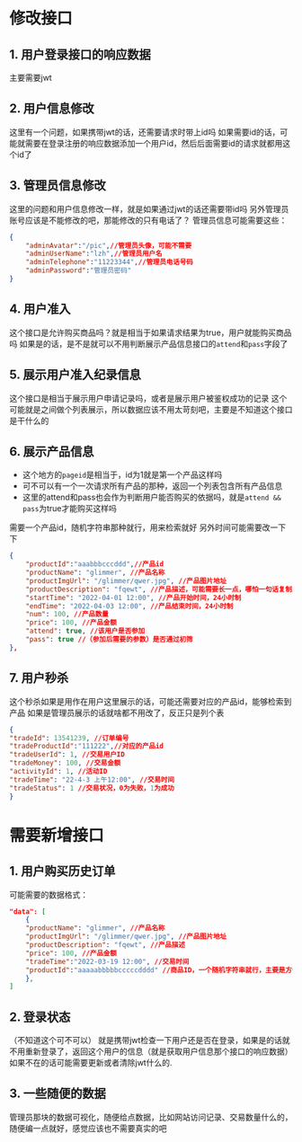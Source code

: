 # 修改接口

## 1. 用户登录接口的响应数据

主要需要jwt

## 2. 用户信息修改

这里有一个问题，如果携带jwt的话，还需要请求时带上id吗
如果需要id的话，可能就需要在登录注册的响应数据添加一个用户id，然后后面需要id的请求就都用这个id了

## 3. 管理员信息修改

这里的问题和用户信息修改一样，就是如果通过jwt的话还需要带id吗
另外管理员账号应该是不能修改的吧，那能修改的只有电话了？
管理员信息可能需要这些：
```json
{
    "adminAvatar":"/pic",//管理员头像，可能不需要
    "adminUserName":"lzh",//管理员用户名
    "adminTelephone":"11223344",//管理员电话号码
    "adminPassword":"管理员密码"
}
```

## 4. 用户准入

这个接口是允许购买商品吗？就是相当于如果请求结果为true，用户就能购买商品吗
如果是的话，是不是就可以不用判断展示产品信息接口的`attend`和`pass`字段了

## 5. 展示用户准入纪录信息 

这个接口是相当于展示用户申请记录吗，或者是展示用户被鉴权成功的记录
这个可能就是之间做个列表展示，所以数据应该不用太苛刻吧，主要是不知道这个接口是干什么的

## 6. 展示产品信息

- 这个地方的`pageid`是相当于，id为1就是第一个产品这样吗
- 可不可以有一个一次请求所有产品的那种，返回一个列表包含所有产品信息
- 这里的attend和pass也会作为判断用户能否购买的依据吗，就是`attend && pass`为true才能购买这样吗

需要一个产品id，随机字符串那种就行，用来检索就好
另外时间可能需要改一下下
```json
{
    "productId":"aaabbbcccddd",//产品id
    "productName": "glimmer", //产品名称
    "productImgUrl": "/glimmer/qwer.jpg", //产品图片地址
    "productDescription": "fqewt", //产品描述，可能需要长一点，哪怕一句话复制几遍那种
    "startTime": "2022-04-01 12:00", //产品开始时间，24小时制
    "endTime": "2022-04-03 12:00", //产品结束时间，24小时制
    "num": 100, //产品数量
    "price": 100, //产品金额
    "attend": true, //该用户是否参加
    "pass": true //（参加后需要的参数）是否通过初筛
},
```

## 7. 用户秒杀

这个秒杀如果是用作在用户这里展示的话，可能还需要对应的产品id，能够检索到产品
如果是管理员展示的话就啥都不用改了，反正只是列个表
```json
{
"tradeId": 13541239, //订单编号
"tradeProductId":"111222",//对应的产品id
"tradeUserId": 1, //交易用户ID
"tradeMoney": 100, //交易金额
"activityId": 1, //活动ID
"tradeTime": "22-4-3 上午12:00", //交易时间
"tradeStatus": 1 //交易状况，0为失败，1为成功
}
```

# 需要新增接口

## 1. 用户购买历史订单

可能需要的数据格式：

```json
"data": [
    {
    "productName": "glimmer", //产品名称
    "productImgUrl": "/glimmer/qwer.jpg", //产品图片地址
    "productDescription": "fqewt", //产品描述
    "price": 100, //产品金额
    "tradeTime":"2022-03-19 12:00", //交易时间
    "productId":"aaaaabbbbbcccccdddd" //商品ID，一个随机字符串就行，主要是方便这边检索（最好有吧）
    },
]
```

## 2. 登录状态

（不知道这个可不可以）
就是携带jwt检查一下用户还是否在登录，如果是的话就不用重新登录了，返回这个用户的信息（就是获取用户信息那个接口的响应数据）
如果不在的话可能需要更新或者清除jwt什么的.

## 3. 一些随便的数据

管理员那块的数据可视化，随便给点数据，比如网站访问记录、交易数量什么的，随便编一点就好，感觉应该也不需要真实的吧